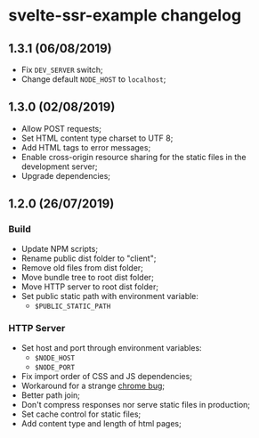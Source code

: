 # svelte-ssr-example changelog

## 1.3.1 (06/08/2019)
 - Fix `DEV_SERVER` switch;
 - Change default `NODE_HOST` to `localhost`;

## 1.3.0 (02/08/2019)
 - Allow POST requests;
 - Set HTML content type charset to UTF 8;
 - Add HTML tags to error messages;
 - Enable cross-origin resource sharing for the static files in the development server;
 - Upgrade dependencies;

## 1.2.0 (26/07/2019)

### Build
 - Update NPM scripts;
 - Rename public dist folder to "client";
 - Remove old files from dist folder;
 - Move bundle tree to root dist folder;
 - Move HTTP server to root dist folder;
 - Set public static path with environment variable:
   - `$PUBLIC_STATIC_PATH`

### HTTP Server
 - Set host and port through environment variables:
   - `$NODE_HOST`
   - `$NODE_PORT`
 - Fix import order of CSS and JS dependencies;
 - Workaround for a strange [chrome bug](https://stackoverflow.com/a/42969257);
 - Better path join;
 - Don't compress responses nor serve static files in production;
 - Set cache control for static files;
 - Add content type and length of html pages;
